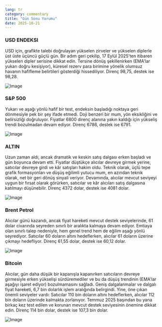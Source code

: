 ```yaml
---
lang: tr
category: commentary
title: "Gün Sonu Yorumu"
date: 2025-10-21
---
```


### USD ENDEKSI

USD için, grafikte talebi doğrulayan yükselen zirveler ve yükselen diplerle üst üste üçüncü güçlü gün. Bir adım geri çekilip, 17 Eylül 2025'ten itibaren yükselen dipler serisine dikkat edin. Tersine dönüş şekillenirken (EMA'lar yukarı doğru kesişiyor), küresel rezerv para birimine yönelik olumsuz havanın hafifleme belirtileri gösterdiği hissediliyor. Direnç 98,75, destek ise 98,28.

![Image](https://markleighedu.github.io/img/Oct-2025/21-Oct-2025/usdindex.jpg)

### S&P 500

Yukarı ve aşağı yönlü hafif bir test, endeksin başladığı noktaya geri dönmesiyle pek bir şey ifade etmedi. Doji benzeri bir mum, yön eksikliğini ve belirsizliği doğruluyor. Fiyatlar 6800 direnç alanına yakın kaldığı için yükseliş trendi bozulmadan devam ediyor. Direnç 6786, destek ise 6791.

![Image](https://markleighedu.github.io/img/Oct-2025/21-Oct-2025/sp500.jpg)

### ALTIN

Uzun zaman aldı, ancak dramatik ve keskin satış dalgası erken başladı ve gün boyunca devam etti. Fiyatlar düştükçe alıcılar devreye girmek yerine, satıcılar devreye girdi ve kâr satışları hakim oldu. Teknik olarak, üçlü tepe grafik formasyonları ve düşüş eğilimli yutucu mum, en azından teknik olarak, net bir geri dönüş sinyali veriyor. Devamında, alıcılar mevcut seviyeyi uygun bir fırsat olarak görürken, satıcılar ve kâr alıcıları satış dalgasına katılmayı düşünebilir. Direnç 4372 dolar, destek ise 4081 dolar.

![Image](https://markleighedu.github.io/img/Oct-2025/21-Oct-2025/gold.jpg)

### Brent Petrol

Alıcılar günü kazandı, ancak fiyat hareketi mevcut destek seviyelerinde, 61 dolar civarında seyreden sınırlı bir aralıkta kalmaya devam ediyor. Emtiaya olan sınırlı talep nedeniyle, hem genel trend hem de eğilim aşağı yönlü seyrediyor. Satıcılar 60 doların altını hedeflerken, alıcılar 61 doların üzerine çıkmayı hedefliyor. Direnç 61,55 dolar, destek ise 60,12 dolar.

![Image](https://markleighedu.github.io/img/Oct-2025/21-Oct-2025/brentoil.jpg)

### Bitcoin

Alıcılar, gün daha düşük bir kapanışla kapanırken satıcıların devreye girmesiyle erken yükselişi sürdüremediler ve bu da düşüş trendinin (EMA'lar aşağıyı işaret ediyor) bozulmamasını sağladı. Geniş dalgalanmalar ve dalgalı fiyat hareketi, 6,7 bin dolarlık işlem aralığında belirgindi. Yine, öne çıkan önemli seviyeler vardı: Satıcılar 110 bin doların altını hedeflerken, alıcılar 112 bin doların üzerinde kalmakta zorlanıyor. Temmuz 2025 başından bu yana birkaç kez test edilen ve korunan mevcut destek seviyesinin önemine dikkat edin. Direnç 114 bin dolar, destek ise 107,3 bin dolar.

![Image](https://markleighedu.github.io/img/Oct-2025/21-Oct-2025/bitcoin.jpg)

